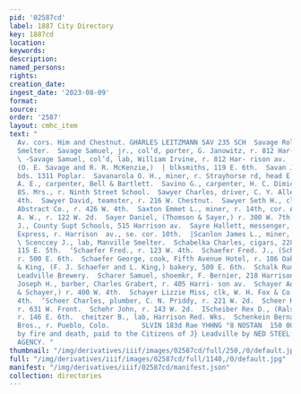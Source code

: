 ```yaml
---
pid: '02587cd'
label: 1887 City Directory
key: 1887cd
location: 
keywords: 
description: 
named_persons: 
rights: 
creation_date: 
ingest_date: '2023-08-09'
format: 
source: 
order: '2587'
layout: cmhc_item
text: "                                                                                  Leiter
  Av. cors. Him and Chestnut. GHARLES LEITZMANN SAV 235 SCH  Savage Roland, lab, American
  Smelter.  Savage Samuel, jr., col’d, porter, G. Janowitz, r. 812 Har-  rison av.
  \ -Savage Samuel, col’d, lab, William Irvine, r. 812 Har- rison av.  Savage & McKenzie,
  (O. E. Savage and R. R. McKenzie,)  | blksmiths, 119 E. 6th.  Savan J. J., engineer,
  bds. 1311 Poplar.  Savanarola O. H., miner, r. Strayhorse rd, head E. 5th.  Saviers
  A. E., carpenter, Bell & Bartlett.  Savino G., carpenter, H. C. Dimick.  Sawin C.
  8S. Mrs., r. Ninth Street School.  Sawyer Charles, driver, C. Y. Allen, r. 402 W.
  4th.  Sawyer David, teamster, r. 216 W. Chestnut.  Sawyer Seth H., clk, Leadville
  Abstract Co., r. 426 W. 4th.  Saxton Emmet L., miner, r. 14th, cor. Alder.  Saylor
  A. W., r. 122 W. 2d.  Sayer Daniel, (Thomson & Sayer,) r. 300 W. 7th.  Sayer Daniel
  J., County Supt Schools, 515 Harrison av.  Sayre Hallett, messenger, D. & R. G.
  Express, r. Harrison  av., se. cor. 10th.  |Scanlon James L., miner, r. 705 E. 12th.
  \ Scenccey J., lab, Manville Smelter.  Schabelka Charles, cigars, 2284 E. 6th, r.
  115 E. 5th.  ‘Schaefer Fred., r. 123 W. 4th.  Schaefer Fred. J., (Schaefer & King,)
  r. 500 E. 6th.  Schaefer George, cook, Fifth Avenue Hotel, r. 106 Oak.  Schaefer
  & King, (F. J. Schaefer and L. King,) bakery, 500 E. 6th.  Schalk Rudolph, brewer,
  Leadville Brewery.  Scharer Samuel, shoemkr, F. Bernier, 218 Harrison av.  Schauer
  Joseph H., barber, Charles Grabert, r. 405 Harri- son av.  Schayer Adolph, (Wolf
  & Schayer,) r. 400 W. 4th.  Schayer Lizzie Miss, clk, W. H. Fox & Co., r. 400 W.
  4th.  ‘Scheer Charles, plumber, C. N. Priddy, r. 221 W. 2d.  Scheer Henry, expressman,
  r. 631 W. Front.  Schehr John, r. 143 W. 2d.  IScheiber Rex D., (Ralston & Scheiber,)
  r. 146 E. 6th.  cheitzer B., lab, Harrison Red. Wks.  Schenkein Bernard, (Schenkein
  Bros., r. Pueblo, Colo.        SLVIN 183d Rae YHHNG °8 NOSTAN  150 000 In Losses
  by fire and death, paid to the Citizens of J} Leadville by NED STEEL’S INSURANCE
  AGENCY. "
thumbnail: "/img/derivatives/iiif/images/02587cd/full/250,/0/default.jpg"
full: "/img/derivatives/iiif/images/02587cd/full/1140,/0/default.jpg"
manifest: "/img/derivatives/iiif/02587cd/manifest.json"
collection: directories
---
```

